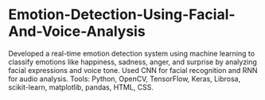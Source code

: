 # Emotion-Detection-Using-Facial-And-Voice-Analysis
Developed a real-time emotion detection system using machine learning to classify emotions like happiness, sadness, anger, and surprise by analyzing facial expressions and voice tone. Used CNN for facial recognition and RNN for audio analysis. Tools: Python, OpenCV, TensorFlow, Keras, Librosa, scikit-learn, matplotlib, pandas, HTML, CSS.
